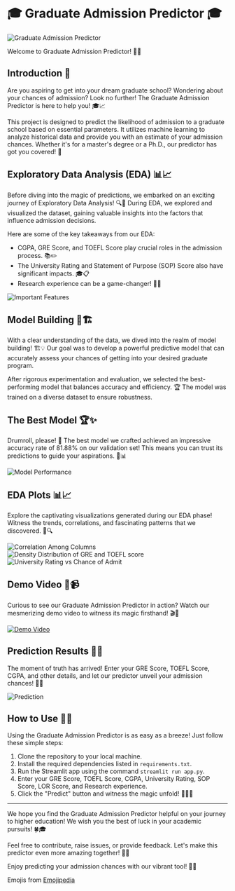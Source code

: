 # 🎓 Graduate Admission Predictor 🎓

![Graduate Admission Predictor](https://github.com/Ekshiv/INTERNSAVY-s_TASK/assets/99724929/1e4753cf-d0aa-4e61-ac21-a3ca72c032a6)

Welcome to Graduate Admission Predictor! 🌈🎉

## Introduction 🚀

Are you aspiring to get into your dream graduate school? Wondering about your chances of admission? Look no further! The Graduate Admission Predictor is here to help you! 🎓📈

This project is designed to predict the likelihood of admission to a graduate school based on essential parameters. It utilizes machine learning to analyze historical data and provide you with an estimate of your admission chances. Whether it's for a master's degree or a Ph.D., our predictor has got you covered! 🎯

## Exploratory Data Analysis (EDA) 📊📈

Before diving into the magic of predictions, we embarked on an exciting journey of Exploratory Data Analysis! 🔍🔬 During EDA, we explored and visualized the dataset, gaining valuable insights into the factors that influence admission decisions.

Here are some of the key takeaways from our EDA:
- CGPA, GRE Score, and TOEFL Score play crucial roles in the admission process. 📚✏️
- The University Rating and Statement of Purpose (SOP) Score also have significant impacts. 🎓📋
- Research experience can be a game-changer! 🧪🔬

![Important Features](X:\Internship\INTERNSAVY-s_TASK\Task-1\feature_importance.png)

## Model Building 🧠🏗️

With a clear understanding of the data, we dived into the realm of model building! 🏗️💡 Our goal was to develop a powerful predictive model that can accurately assess your chances of getting into your desired graduate program.

After rigorous experimentation and evaluation, we selected the best-performing model that balances accuracy and efficiency. 🏆 The model was trained on a diverse dataset to ensure robustness.

## The Best Model 🏆✨

Drumroll, please! 🥁 The best model we crafted achieved an impressive accuracy rate of 81.88% on our validation set! This means you can trust its predictions to guide your aspirations. 🎯📊

![Model Performance](X:\Internship\INTERNSAVY-s_TASK\Task-1\model_performance.png)

## EDA Plots 📊📈

Explore the captivating visualizations generated during our EDA phase! Witness the trends, correlations, and fascinating patterns that we discovered. 🌌🔍

![Correlation Among Columns](X:\Internship\INTERNSAVY-s_TASK\Task-1\correlation.png)
![Density Distribution of GRE and TOEFL score](X:\Internship\INTERNSAVY-s_TASK\Task-1\gre&toefl.png)
![University Rating vs Chance of Admit](X:\Internship\INTERNSAVY-s_TASK\Task-1\urVScoa.png)

## Demo Video 🎥📹

Curious to see our Graduate Admission Predictor in action? Watch our mesmerizing demo video to witness its magic firsthand! 🎬🌟

[![Demo Video](link-to-demo-video-thumbnail.png)](link-to-demo-video)

## Prediction Results 🎯🔮

The moment of truth has arrived! Enter your GRE Score, TOEFL Score, CGPA, and other details, and let our predictor unveil your admission chances! 🚀🔮

![Prediction](link-to-prediction-image.png)

## How to Use 📝🤔

Using the Graduate Admission Predictor is as easy as a breeze! Just follow these simple steps:
1. Clone the repository to your local machine.
2. Install the required dependencies listed in `requirements.txt`.
3. Run the Streamlit app using the command `streamlit run app.py`.
4. Enter your GRE Score, TOEFL Score, CGPA, University Rating, SOP Score, LOR Score, and Research experience.
5. Click the "Predict" button and witness the magic unfold! 🧙‍♂️🌟

---

We hope you find the Graduate Admission Predictor helpful on your journey to higher education! We wish you the best of luck in your academic pursuits! 🍀🎓

Feel free to contribute, raise issues, or provide feedback. Let's make this predictor even more amazing together! 🤝💡

Enjoy predicting your admission chances with our vibrant tool! 🚀🔮

Emojis from [Emojipedia](https://emojipedia.org)

